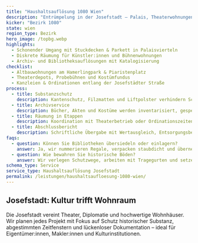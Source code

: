 ```yaml
---
title: "Haushaltsauflösung 1080 Wien"
description: "Entrümpelung in der Josefstadt – Palais, Theaterwohnungen und Townhouses zwischen Rathaus und Gürtel."
kicker: "Bezirk 1080"
state: wien
region_type: Bezirk
hero_image: /topbg.webp
highlights:
  - Schonender Umgang mit Stuckdecken & Parkett in Palaisvierteln
  - Diskrete Räumung für Künstler:innen und Bühnenwohnungen
  - Archiv- und Bibliotheksauflösungen mit Katalogisierung
checklist:
  - Altbauwohnungen am Hamerlingpark & Piaristenplatz
  - Theaterdepots, Probebühnen und Kostümfundus
  - Kanzleien & Ordinationen entlang der Josefstädter Straße
process:
  - title: Substanzschutz
    description: Kantenschutz, Filzmatten und Liftpolster verhindern Schäden in historischen Häusern.
  - title: Archivservice
    description: Bücher, Akten und Kostüme werden inventarisiert, gespendet oder entsorgt.
  - title: Räumung in Etappen
    description: Koordination mit Theaterbetrieb oder Ordinationszeiten.
  - title: Abschlussbericht
    description: Schriftliche Übergabe mit Wertausgleich, Entsorgungsbelegen und Fotostrecke.
faqs:
  - question: Können Sie Bibliotheken übersiedeln oder einlagern?
    answer: Ja, wir nummerieren Regale, verpacken staubdicht und übernehmen die Einlagerung oder Weitergabe.
  - question: Wie bewahren Sie historische Böden?
    answer: Wir verlegen Schutzwege, arbeiten mit Tragegurten und setzen keine rollenden Tonnen ohne Unterlage ein.
schema_type: Service
service_type: Haushaltsauflösung Josefstadt
permalink: /leistungen/haushaltsaufloesung-1080-wien/
---
```

## Josefstadt: Kultur trifft Wohnraum

Die Josefstadt vereint Theater, Diplomatie und hochwertige Wohnhäuser. Wir planen jedes Projekt mit Fokus auf Schutz historischer Substanz, abgestimmten Zeitfenstern und lückenloser Dokumentation – ideal für Eigentümer:innen, Makler:innen und Kulturinstitutionen.
